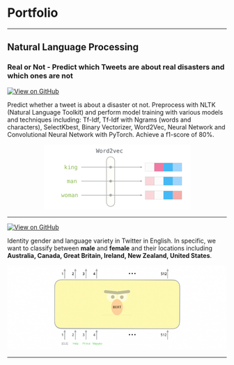 # Portfolio

---

## Natural Language Processing

### Real or Not - Predict which Tweets are about real disasters and which ones are not

[![View on GitHub](https://img.shields.io/badge/GitHub-View_on_GitHub-blue?logo=GitHub)](https://github.com/khuyentran1401/Real-or-Not)

Predict whether a tweet is about a disaster ot not. Preprocess with NLTK (Natural Language Toolkit) and perform model training with various models and techniques including: Tf-Idf, Tf-Idf with Ngrams (words and characters), SelectKbest, Binary Vectorizer, Word2Vec, Neural Network and Convolutional Neural Network with PyTorch. Achieve a f1-score of 80%.

<center><img src="images/word2vec.png?raw=true"/></center>

---
[![View on GitHub](https://img.shields.io/badge/GitHub-View_on_GitHub-blue?logo=GitHub)](https://github.com/khuyentran1401/Author-Profiling)

Identity gender and language variety in Twitter in English. In specific, we want to classify between **male** and **female** and their locations including **Australia, Canada, Great Britain, Ireland, New Zealand, United States**.

<center><img src="images/bert-input-output-945x362.png?raw=true"/></center>


---
